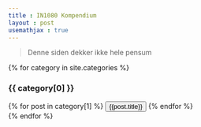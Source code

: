 ```yaml
---
title : IN1080 Kompendium
layout : post
usemathjax : true
---
```


> Denne siden dekker ikke hele pensum

{% for category in site.categories %}
<h3>{{ category[0] }}</h3>
  <div class="button-grid">
    {% for post in category[1] %}
    <button onclick="location.href='{{ %site.baseurl }}{{ post.url }}';" class="neumorphic-button">
      {{post.title}}
    </button>
    {% endfor %}
  </div>
{% endfor %}






